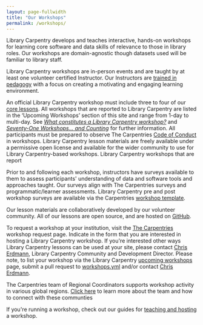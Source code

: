 ```yaml
---
layout: page-fullwidth
title: "Our Workshops"
permalink: /workshops/
---
```


Library Carpentry develops and teaches interactive, hands-on workshops for learning core software and data skills of relevance to those in library roles. Our workshops are domain-agnostic though datasets used will be familiar to library staff. 

Library Carpentry workshops are in-person events and are taught by at least one volunteer certified Instructor. Our Instructors are [trained in pedagogy](http://carpentries.github.io/instructor-training/) with a focus on creating a motivating and engaging learning environment. 

An official Library Carpentry workshop must include three to four of our [core lessons](/lessons/). All workshops that are reported to Library Carpentry are listed in the ‘Upcoming Workshops’ section of this site and range from 1-day to multi-day. See _[What constitutes a Library Carpentry workshop?](https://librarycarpentry.org/blog/2018/08/07/what-is-a-workshop/)_ and _[Seventy-One Workshops... and Counting](https://librarycarpentry.org/blog/2018/08/01/seventy-one-and-counting/)_ for further information. All participants must be prepared to observe The Carpentries [Code of Conduct](https://docs.carpentries.org/topic_folders/policies/code-of-conduct.html) in workshops. Library Carpentry lesson materials are freely available under a permissive open license and available for the wider community to use for Library Carpentry-based workshops. Library Carpentry workshops that are report

Prior to and following each workshop, instructors have surveys available to them to assess participants' understanding of data and software tools and approaches taught. Our surveys align with The Carpentries surveys and programmatic/learner assessments. Library Carpentry pre and post workshop surveys are available via the Carpentries [workshop template](https://github.com/carpentries/workshop-template).

Our lesson materials are collaboratively developed by our volunteer community. All of our lessons are open source, and are hosted on [GitHub](https://github.com/librarycarpentry). 

To request a workshop at your institution, visit the [The Carpentries](https://amy.software-carpentry.org/forms/workshop/) workshop request page. Indicate in the form that you are interested in hosting a Library Carpentry workshop. If you're interested other ways Library Carpentry lessons can be used at your site, please contact [Chris Erdmann](mailton:chris@carpentries.org), Library Carpentry Community and Development Director. Please note, to list your workshop via the Library Carpentry [upcoming workshops](https://librarycarpentry.org/upcoming_workshops/) page, submit a pull request to [workshops.yml](https://github.com/LibraryCarpentry/librarycarpentry.github.io/blob/master/_data/workshops.yml) and/or contact [Chris Erdmann](mailton:chris@carpentries.org).

The Carpentries team of Regional Coordinators supports workshop activity in various global regions.  [Click here](https://carpentries.org/regionalcoordinators/) to learn more about the team and how to connect with these communties


If you're running a workshop, check out our guides for [teaching and hosting](https://docs.carpentries.org/topic_folders/hosts_instructors/index.html) a workshop. 
  
